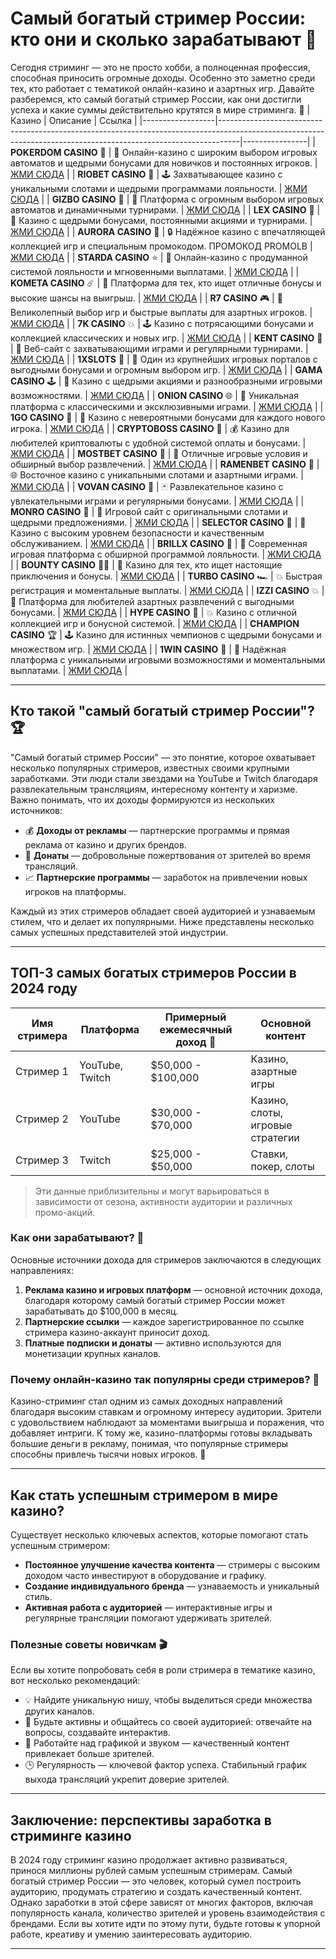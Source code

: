 # Самый богатый стример России: кто они и сколько зарабатывают 🎰

Сегодня стриминг — это не просто хобби, а полноценная профессия, способная приносить огромные доходы. Особенно это заметно среди тех, кто работает с тематикой онлайн-казино и азартных игр. Давайте разберемся, кто самый богатый стример России, как они достигли успеха и какие суммы действительно крутятся в мире стриминга. 💸
| Казино           | Описание                                                                                                                                                        | Ссылка         |
|------------------|-----------------------------------------------------------------------------------------------------------------------------------------------------------------|----------------|
| **POKERDOM CASINO** 🎲 | 🎰 Онлайн-казино с широким выбором игровых автоматов и щедрыми бонусами для новичков и постоянных игроков. | [ЖМИ СЮДА](https://brandplay.link/Bxg7SC7H) |
| **RIOBET CASINO** 🌟 | 🕹️ Захватывающее казино с уникальными слотами и щедрыми программами лояльности.                                        | [ЖМИ СЮДА](https://brandplay.link/dtx89f2L) |
| **GIZBO CASINO** 🚀 | 🌌 Платформа с огромным выбором игровых автоматов и динамичными турнирами.                                               | [ЖМИ СЮДА](https://gizbo-tea02.com/c8e962e89) |
| **LEX CASINO** 💎 | 🎲 Казино с щедрыми бонусами, постоянными акциями и турнирами.                                                            | [ЖМИ СЮДА](https://brandplay.link/2HFTmBc8) |
| **AURORA CASINO** 🌌 | 🔒 Надёжное казино с впечатляющей коллекцией игр и специальным промокодом. ПРОМОКОД PROMOLB                             | [ЖМИ СЮДА](https://10trafic-stat2.com/click/668546566bcc6313411604c7/6766/15114/subaccount?promocode=PROMOLB) |
| **STARDA CASINO** ⭐ | 🌠 Онлайн-казино с продуманной системой лояльности и мгновенными выплатами.                                            | [ЖМИ СЮДА](https://brandplay.link/cpFQbWKn) |
| **KOMETA CASINO** ☄️ | 🌌 Платформа для тех, кто ищет отличные бонусы и высокие шансы на выигрыш.                                             | [ЖМИ СЮДА](https://brandplay.link/tLG15CCb) |
| **R7 CASINO** 🎮 | 🎰 Великолепный выбор игр и быстрые выплаты для азартных игроков.                                                            | [ЖМИ СЮДА](https://brandplay.link/zPmNmTWG) |
| **7K CASINO** 💥 | 🕹️ Казино с потрясающими бонусами и коллекцией классических и новых игр.                                                  | [ЖМИ СЮДА](https://brandplay.link/dd46bNgD) |
| **KENT CASINO** 🌟 | 🎲 Веб-сайт с захватывающими играми и регулярными турнирами.                                                              | [ЖМИ СЮДА](https://brandplay.link/tj7BwCb4) |
| **1XSLOTS** 🎰 | 🤑 Один из крупнейших игровых порталов с выгодными бонусами и огромным выбором игр.                                          | [ЖМИ СЮДА](https://brandplay.link/R4xfxqdm) |
| **GAMA CASINO** 🕹️ | 🌌 Казино с щедрыми акциями и разнообразными игровыми возможностями.                                                    | [ЖМИ СЮДА](https://brandplay.link/zrZpLFTP) |
| **ONION CASINO** 🌐 | 🥳 Уникальная платформа с классическими и эксклюзивными играми.                                                          | [ЖМИ СЮДА](https://obclk001-2d.top/click?offer_id=986&partner_id=10542&landing_id=1798&utm_medium=affiliate&sub_1=oncasino3) |
| **1GO CASINO** 🌟 | 🚀 Казино с невероятными бонусами для каждого нового игрока.                                                               | [ЖМИ СЮДА](https://1go-ircp01.com/ce015f410) |
| **CRYPTOBOSS CASINO** 💼 | 💰 Казино для любителей криптовалюты с удобной системой оплаты и бонусами.                                         | [ЖМИ СЮДА](https://cryptobossc.online/d847bcfa9) |
| **MOSTBET CASINO** 🎉 | 🎲 Отличные игровые условия и обширный выбор развлечений.                                                              | [ЖМИ СЮДА](https://ktbtis024ifqfn0mst.com/beQs) |
| **RAMENBET CASINO** 🍜 | 🌐 Восточное казино с уникальными слотами и азартными играми.                                                       | [ЖМИ СЮДА](https://get.saltyram.com/ru/registration?apkpop=0&partner=p24970p3296034p5526) |
| **VOVAN CASINO** 🎩 | 🃏 Развлекательное казино с увлекательными играми и регулярными бонусами.                                              | [ЖМИ СЮДА](https://vovan.site/d098ab058) |
| **MONRO CASINO** 💄 | 🎰 Игровой сайт с оригинальными слотами и щедрыми предложениями.                                                        | [ЖМИ СЮДА](https://mnr-ircp01.com/c3ce72a2c) |
| **SELECTOR CASINO** 🎯 | 🌌 Казино с высоким уровнем безопасности и качественным обслуживанием.                                                | [ЖМИ СЮДА](https://gosel.pink/SELVK) |
| **BRILLX CASINO** 💎 | 🎲 Современная игровая платформа с обширной программой лояльности.                                                     | [ЖМИ СЮДА](https://brillx.uno/BRIVK) |
| **BOUNTY CASINO** 🏴‍☠️ | 🎉 Казино для тех, кто ищет настоящие приключения и бонусы.                                                        | [ЖМИ СЮДА](https://bounty-casino.de/BOVK) |
| **TURBO CASINO** 🏎️ | 💥 Быстрая регистрация и моментальные выплаты.                                                                        | [ЖМИ СЮДА](https://turbo-casino.org/TURVK) |
| **IZZI CASINO** 💥 | 🎰 Платформа для любителей азартных развлечений с выгодными бонусами.                                                   | [ЖМИ СЮДА](https://izzi-fr03.com/ca7c8a7b7) |
| **HYPE CASINO** 🎉 | 💥 Казино с отличной коллекцией игр и бонусной системой.                                                                | [ЖМИ СЮДА](https://hypekaz.com/dc2f44ad0) |
| **CHAMPION CASINO** 🏆 | 🕹️ Казино для истинных чемпионов с щедрыми бонусами и множеством игр.                                             | [ЖМИ СЮДА](https://champcasino.ink/pobeda/doa-hats?p80412p305331p112c) |
| **1WIN CASINO** 🏅 | 🎲 Надёжная платформа с уникальными игровыми возможностями и моментальными выплатами.                                   | [ЖМИ СЮДА](https://brandplay.link/6F5VqbyZ) |


---

## Кто такой "самый богатый стример России"? 🏆

"Самый богатый стример России" — это понятие, которое охватывает несколько популярных стримеров, известных своими крупными заработками. Эти люди стали звездами на YouTube и Twitch благодаря развлекательным трансляциям, интересному контенту и харизме. Важно понимать, что их доходы формируются из нескольких источников:

- 💰 **Доходы от рекламы** — партнерские программы и прямая реклама от казино и других брендов.
- 🎁 **Донаты** — добровольные пожертвования от зрителей во время трансляций.
- 📈 **Партнерские программы** — заработок на привлечении новых игроков на платформы.

Каждый из этих стримеров обладает своей аудиторией и узнаваемым стилем, что и делает их популярными. Ниже представлены несколько самых успешных представителей этой индустрии.

---

## ТОП-3 самых богатых стримеров России в 2024 году

| Имя стримера | Платформа | Примерный ежемесячный доход 💸 | Основной контент |
|--------------|-----------|------------------------------|------------------|
| Стример 1    | YouTube, Twitch | $50,000 - $100,000       | Казино, азартные игры |
| Стример 2    | YouTube        | $30,000 - $70,000         | Казино, слоты, игровые стратегии |
| Стример 3    | Twitch         | $25,000 - $50,000         | Ставки, покер, слоты |

> Эти данные приблизительны и могут варьироваться в зависимости от сезона, активности аудитории и различных промо-акций.

### Как они зарабатывают? 💼

Основные источники дохода для стримеров заключаются в следующих направлениях:

1. **Реклама казино и игровых платформ** — основной источник дохода, благодаря которому самый богатый стример России может зарабатывать до $100,000 в месяц.
2. **Партнерские ссылки** — каждое зарегистрированное по ссылке стримера казино-аккаунт приносит доход.
3. **Платные подписки и донаты** — активно используются для монетизации крупных каналов.

### Почему онлайн-казино так популярны среди стримеров? 🎰

Казино-стриминг стал одним из самых доходных направлений благодаря высоким ставкам и огромному интересу аудитории. Зрители с удовольствием наблюдают за моментами выигрыша и поражения, что добавляет интриги. К тому же, казино-платформы готовы вкладывать большие деньги в рекламу, понимая, что популярные стримеры способны привлечь тысячи новых игроков. 🎲

---

## Как стать успешным стримером в мире казино?

Существует несколько ключевых аспектов, которые помогают стать успешным стримером:

- **Постоянное улучшение качества контента** — стримеры с высоким доходом часто инвестируют в оборудование и графику.
- **Создание индивидуального бренда** — узнаваемость и уникальный стиль.
- **Активная работа с аудиторией** — интерактивные игры и регулярные трансляции помогают удерживать зрителей.

### Полезные советы новичкам 🎬

Если вы хотите попробовать себя в роли стримера в тематике казино, вот несколько рекомендаций:

- 💡 Найдите уникальную нишу, чтобы выделиться среди множества других каналов.
- 📢 Будьте активны и общайтесь со своей аудиторией: отвечайте на вопросы, создавайте интерактив.
- 🎨 Работайте над графикой и звуком — качественный контент привлекает больше зрителей.
- 🕒 Регулярность — ключевой фактор успеха. Стабильный график выхода трансляций укрепит доверие зрителей.

---

## Заключение: перспективы заработка в стриминге казино

В 2024 году стриминг казино продолжает активно развиваться, принося миллионы рублей самым успешным стримерам. Самый богатый стример России — это человек, который сумел построить аудиторию, продумать стратегию и создать качественный контент. Однако заработки в этой сфере зависят от многих факторов, включая популярность канала, количество зрителей и уровень взаимодействия с брендами. Если вы хотите идти по этому пути, будьте готовы к упорной работе, креативу и умению заинтересовать аудиторию.

---


